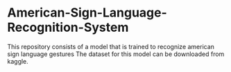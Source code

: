# American-Sign-Language-Recognition-System
This repository consists of a model that is trained to recognize american sign language gestures
The dataset for this model can be downloaded from kaggle.
